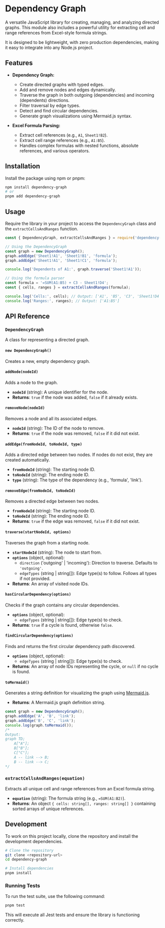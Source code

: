 # Dependency Graph

A versatile JavaScript library for creating, managing, and analyzing directed graphs. This module also includes a powerful utility for extracting cell and range references from Excel-style formula strings.

It is designed to be lightweight, with zero production dependencies, making it easy to integrate into any Node.js project.

## Features

- **Dependency Graph:**
  - Create directed graphs with typed edges.
  - Add and remove nodes and edges dynamically.
  - Traverse the graph in both outgoing (dependencies) and incoming (dependents) directions.
  - Filter traversal by edge types.
  - Detect and find circular dependencies.
  - Generate graph visualizations using Mermaid.js syntax.

- **Excel Formula Parsing:**
  - Extract cell references (e.g., `A1`, `Sheet1!B2`).
  - Extract cell range references (e.g., `A1:B5`).
  - Handles complex formulas with nested functions, absolute references, and various operators.

## Installation

Install the package using npm or pnpm:

```bash
npm install dependency-graph
# or
pnpm add dependency-graph
```

## Usage

Require the library in your project to access the `DependencyGraph` class and the `extractCellsAndRanges` function.

```javascript
const { DependencyGraph, extractCellsAndRanges } = require('dependency-graph');

// Using the DependencyGraph
const graph = new DependencyGraph();
graph.addEdge('Sheet1!A1', 'Sheet1!B1', 'formula');
graph.addEdge('Sheet1!A1', 'Sheet1!C1', 'formula');

console.log('Dependents of A1:', graph.traverse('Sheet1!A1'));

// Using the formula parser
const formula = '=SUM(A1:B5) + C3 - Sheet1!D4';
const { cells, ranges } = extractCellsAndRanges(formula);

console.log('Cells:', cells); // Output: ['A1', 'B5', 'C3', 'Sheet1!D4']
console.log('Ranges:', ranges); // Output: ['A1:B5']
```

## API Reference

### `DependencyGraph`

A class for representing a directed graph.

#### `new DependencyGraph()`

Creates a new, empty dependency graph.

#### `addNode(nodeId)`

Adds a node to the graph.

- **`nodeId`** (string): A unique identifier for the node.
- **Returns**: `true` if the node was added, `false` if it already exists.

#### `removeNode(nodeId)`

Removes a node and all its associated edges.

- **`nodeId`** (string): The ID of the node to remove.
- **Returns**: `true` if the node was removed, `false` if it did not exist.

#### `addEdge(fromNodeId, toNodeId, type)`

Adds a directed edge between two nodes. If nodes do not exist, they are created automatically.

- **`fromNodeId`** (string): The starting node ID.
- **`toNodeId`** (string): The ending node ID.
- **`type`** (string): The type of the dependency (e.g., 'formula', 'link').

#### `removeEdge(fromNodeId, toNodeId)`

Removes a directed edge between two nodes.

- **`fromNodeId`** (string): The starting node ID.
- **`toNodeId`** (string): The ending node ID.
- **Returns**: `true` if the edge was removed, `false` if it did not exist.

#### `traverse(startNodeId, options)`

Traverses the graph from a starting node.

- **`startNodeId`** (string): The node to start from.
- **`options`** (object, optional):
  - `direction` ('outgoing' | 'incoming'): Direction to traverse. Defaults to `'outgoing'`.
  - `edgeTypes` (string | string[]): Edge type(s) to follow. Follows all types if not provided.
- **Returns**: An array of visited node IDs.

#### `hasCircularDependency(options)`

Checks if the graph contains any circular dependencies.

- **`options`** (object, optional):
  - `edgeTypes` (string | string[]): Edge type(s) to check.
- **Returns**: `true` if a cycle is found, otherwise `false`.

#### `findCircularDependency(options)`

Finds and returns the first circular dependency path discovered.

- **`options`** (object, optional):
  - `edgeTypes` (string | string[]): Edge type(s) to check.
- **Returns**: An array of node IDs representing the cycle, or `null` if no cycle is found.

#### `toMermaid()`

Generates a string definition for visualizing the graph using [Mermaid.js](https://mermaid-js.github.io/mermaid/#/).

- **Returns**: A Mermaid.js graph definition string.

```javascript
const graph = new DependencyGraph();
graph.addEdge('A', 'B', 'link');
graph.addEdge('B', 'C', 'link');
console.log(graph.toMermaid());
/*
Output:
graph TD;
    A["A"];
    B["B"];
    C["C"];
    A -- link --> B;
    B -- link --> C;
*/
```

### `extractCellsAndRanges(equation)`

Extracts all unique cell and range references from an Excel formula string.

- **`equation`** (string): The formula string (e.g., `=SUM(A1:B2)`).
- **Returns**: An object `{ cells: string[], ranges: string[] }` containing sorted arrays of unique references.

## Development

To work on this project locally, clone the repository and install the development dependencies.

```bash
# Clone the repository
git clone <repository-url>
cd dependency-graph

# Install dependencies
pnpm install
```

### Running Tests

To run the test suite, use the following command:

```bash
pnpm test
```

This will execute all Jest tests and ensure the library is functioning correctly.

